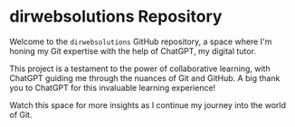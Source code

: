 # dirwebsolutions Repository

Welcome to the `dirwebsolutions` GitHub repository, a space where I'm honing my Git expertise with the help of ChatGPT, my digital tutor.

This project is a testament to the power of collaborative learning, with ChatGPT guiding me through the nuances of Git and GitHub. A big thank you to ChatGPT for this invaluable learning experience!

Watch this space for more insights as I continue my journey into the world of Git.
